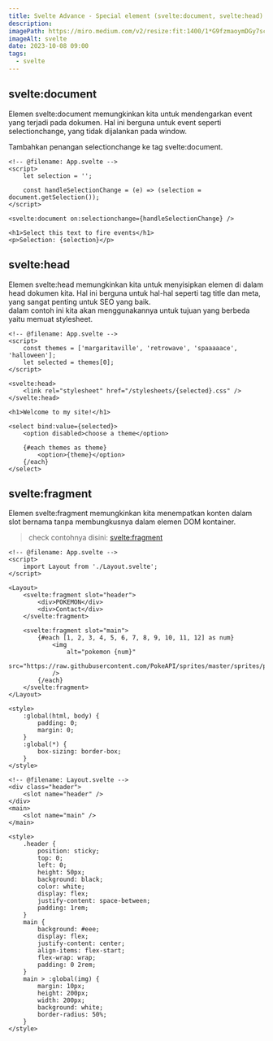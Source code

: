 ```yaml
---
title: Svelte Advance - Special element (svelte:document, svelte:head)
description:
imagePath: https://miro.medium.com/v2/resize:fit:1400/1*G9fzmaoymDGy7scbkgpC7A.png
imageAlt: svelte
date: 2023-10-08 09:00
tags:
  - svelte
---
```


## svelte:document

Elemen svelte:document memungkinkan kita untuk mendengarkan event yang terjadi pada dokumen. Hal ini berguna untuk event seperti selectionchange, yang tidak dijalankan pada window.

Tambahkan penangan selectionchange ke tag svelte:document.

```svelte
<!-- @filename: App.svelte -->
<script>
	let selection = '';

	const handleSelectionChange = (e) => (selection = document.getSelection());
</script>

<svelte:document on:selectionchange={handleSelectionChange} />

<h1>Select this text to fire events</h1>
<p>Selection: {selection}</p>
```

## svelte:head

Elemen svelte:head memungkinkan kita untuk menyisipkan elemen di dalam head dokumen kita. Hal ini berguna untuk hal-hal seperti tag title dan meta, yang sangat penting untuk SEO yang baik. <br>
dalam contoh ini kita akan menggunakannya untuk tujuan yang berbeda yaitu memuat stylesheet.

```svelte
<!-- @filename: App.svelte -->
<script>
	const themes = ['margaritaville', 'retrowave', 'spaaaaace', 'halloween'];
	let selected = themes[0];
</script>

<svelte:head>
	<link rel="stylesheet" href="/stylesheets/{selected}.css" />
</svelte:head>

<h1>Welcome to my site!</h1>

<select bind:value={selected}>
	<option disabled>choose a theme</option>

	{#each themes as theme}
		<option>{theme}</option>
	{/each}
</select>
```

## svelte:fragment

Elemen svelte:fragment memungkinkan kita menempatkan konten dalam slot bernama tanpa membungkusnya dalam elemen DOM kontainer.

<blockquote>
	check contohnya disini:
	<a href="https://svelte.dev/repl/fabe237032aa4bdb9745d7749678c2fc?version=4.2.8" target="_blank">svelte:fragment</a>
</blockquote>

```svelte
<!-- @filename: App.svelte -->
<script>
	import Layout from './Layout.svelte';
</script>

<Layout>
	<svelte:fragment slot="header">
		<div>POKEMON</div>
		<div>Contact</div>
	</svelte:fragment>

	<svelte:fragment slot="main">
		{#each [1, 2, 3, 4, 5, 6, 7, 8, 9, 10, 11, 12] as num}
			<img
				alt="pokemon {num}"
				src="https://raw.githubusercontent.com/PokeAPI/sprites/master/sprites/pokemon/shiny/{num}.png"
			/>
		{/each}
	</svelte:fragment>
</Layout>

<style>
	:global(html, body) {
		padding: 0;
		margin: 0;
	}
	:global(*) {
		box-sizing: border-box;
	}
</style>
```

```svelte
<!-- @filename: Layout.svelte -->
<div class="header">
	<slot name="header" />
</div>
<main>
	<slot name="main" />
</main>

<style>
	.header {
		position: sticky;
		top: 0;
		left: 0;
		height: 50px;
		background: black;
		color: white;
		display: flex;
		justify-content: space-between;
		padding: 1rem;
	}
	main {
		background: #eee;
		display: flex;
		justify-content: center;
		align-items: flex-start;
		flex-wrap: wrap;
		padding: 0 2rem;
	}
	main > :global(img) {
		margin: 10px;
		height: 200px;
		width: 200px;
		background: white;
		border-radius: 50%;
	}
</style>
```

